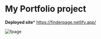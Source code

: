 <h1> My Portfolio project</h1>

**Deployed site***
https://finderpage.netlify.app/

![fpage](https://github.com/sitiabdulaziz11/alx-portfolio/assets/113891119/bcd74d5e-58a7-48e4-a5f9-b598c677452a)
